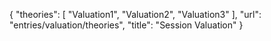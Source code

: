 {
    "theories": [
        "Valuation1",
        "Valuation2",
        "Valuation3"
    ],
    "url": "entries/valuation/theories",
    "title": "Session Valuation"
}